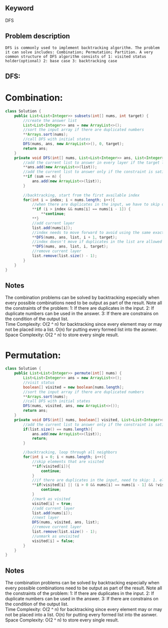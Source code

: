 ## Keyword
DFS

## Problem description
```
DFS is commonly used to implement backtracking algorithm. The problem it can solve includes: Combination; Permutation; Partition. A very common structure of DFS algorithm consists of 1: visited status holder(optional) 2: base case 3: backtracking case

```
## DFS: 
# Combination:
```java
class Solution {
    public List<List<Integer>> subsets(int[] nums, int target) {
        //create the answer list
        List<List<Integer>> ans = new ArrayList<>();
        //sort the input array if there are duplicated numbers
        **Arrays.sort(nums);
        //call DFS with initial states
        DFS(nums, ans, new ArrayList<>(), 0, target);
        return ans;
    }
    private void DFS(int[] nums, List<List<Integer>> ans, List<Integer> list, int index, int target){
        //add the current list to answer in every layer if the target list has no constraints(all subsets)
        **ans.add(new ArrayList<>(list));
        //add the current list to answer only if the constraint is satisfied
        **if (sum == n) {
            ans.add(new ArrayList<>(list));
        }
        
        //backtracking, start from the first available index
        for(int i = index; i < nums.length; i++){
            //when there are duplicates in the input, we have to skip duplicates in the same layer
            **if (i > index && nums[i] == nums[i - 1]) {
                **continue;
            **}
            //add current layer
            list.add(nums[i]);
            //index needs to move forward to avoid using the same exact number twice(duplicates are still allowed if there are duplicates in the list)
            **DFS(nums, ans, list, i + 1, target);
            //index doesn't move if duplicates in the list are allowed
            **DFS(nums, ans, list, i, target);
            //remove current layer
            list.remove(list.size() - 1);
        }
    }
}
```
## Notes
The combination problems can be solved by backtracking especially when every possible combinations need to be output as part of the result. Note all the constraints of the problem: 1: If there are duplicates in the input. 2: If duplicate numbers can be used in the answer. 3: If there are constrains on the condition of the output list.\
Time Complexity: O(2 ^ n) for backtracking since every element may or may not be placed into a list. O(n) for putting every formed list into the asnwer.
Space Complexity: O(2 ^ n) to store every single result.

# Permutation:
```java
class Solution {
    public List<List<Integer>> permute(int[] nums) {
        List<List<Integer>> ans = new ArrayList<>();
        //visit status
        boolean[] visited = new boolean[nums.length];
        //sort the input array if there are duplicated numbers
        **Arrays.sort(nums);
        //call DFS with initial states
        DFS(nums, visited, ans, new ArrayList<>());
        return ans;
    }
    private void DFS(int[] nums, boolean[] visited, List<List<Integer>> ans, List<Integer> list){
        //add the current list to answer only if the constraint is satisfied
        if(list.size() == nums.length){
            ans.add(new ArrayList<>(list));
            return;
        }

        //backtracking, loop through all neighbors
        for(int i = 0; i < nums.length; i++){
            //skip elements that are visited
            **if(visited[i]){
                continue;
            }
            //if there are duplicates in the input, need to skip: 1. elements that are visited 2. the duplicates except the the very first one encountered in the current layer since the same number can only be used once at the same level
            **if(visited[i] || (i > 0 && nums[i] == nums[i - 1] && !visited[i - 1])){
                continue;
            }
            //mark as visited
            visited[i] = true;
            //add current layer
            list.add(nums[i]);
            //next layer
            DFS(nums, visited, ans, list);
            //remove current layer
            list.remove(list.size() - 1);
            //unmark as unvisited
            visited[i] = false;
        }
    }
}
```
## Notes
The combination problems can be solved by backtracking especially when every possible combinations need to be output as part of the result. Note all the constraints of the problem: 1: If there are duplicates in the input. 2: If duplicate numbers can be used in the answer. 3: If there are constrains on the condition of the output list.\
Time Complexity: O(2 ^ n) for backtracking since every element may or may not be placed into a list. O(n) for putting every formed list into the asnwer.
Space Complexity: O(2 ^ n) to store every single result.